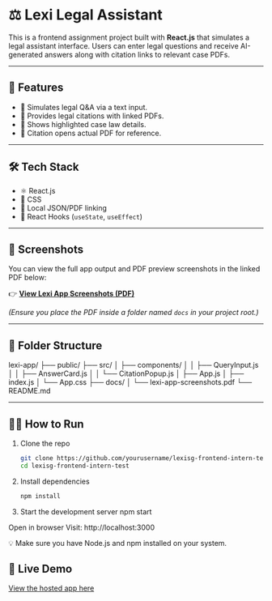 # ⚖️ Lexi Legal Assistant

This is a frontend assignment project built with **React.js** that simulates a legal assistant interface. Users can enter legal questions and receive AI-generated answers along with citation links to relevant case PDFs.

---

## 🚀 Features

- 🧠 Simulates legal Q&A via a text input.
- 📎 Provides legal citations with linked PDFs.
- 📄 Shows highlighted case law details.
- 🔗 Citation opens actual PDF for reference.

---

## 🛠️ Tech Stack

- ⚛️ React.js
- 💅 CSS
- 📁 Local JSON/PDF linking
- 🔧 React Hooks (`useState`, `useEffect`)

---

## 📸 Screenshots

You can view the full app output and PDF preview screenshots in the linked PDF below:

👉 [**View Lexi App Screenshots (PDF)**](./docs/lexi-app-screenshots.pdf)

*(Ensure you place the PDF inside a folder named `docs` in your project root.)*

---

## 📂 Folder Structure

lexi-app/
├── public/
├── src/
│ ├── components/
│ │ ├── QueryInput.js
│ │ ├── AnswerCard.js
│ │ └── CitationPopup.js
│ ├── App.js
│ ├── index.js
│ └── App.css
├── docs/
│ └── lexi-app-screenshots.pdf
└── README.md




---

## 🧑‍💻 How to Run

1. Clone the repo  
   ```bash
   git clone https://github.com/yourusername/lexisg-frontend-intern-test.git
   cd lexisg-frontend-intern-test


2. Install dependencies
    ```bash
    npm install

3. Start the development server
    npm start



Open in browser
Visit: http://localhost:3000


💡 Make sure you have Node.js and npm installed on your system.


## 🔗 Live Demo  
[View the hosted app here](https://tranquil-flan-a5a21e.netlify.app/)



